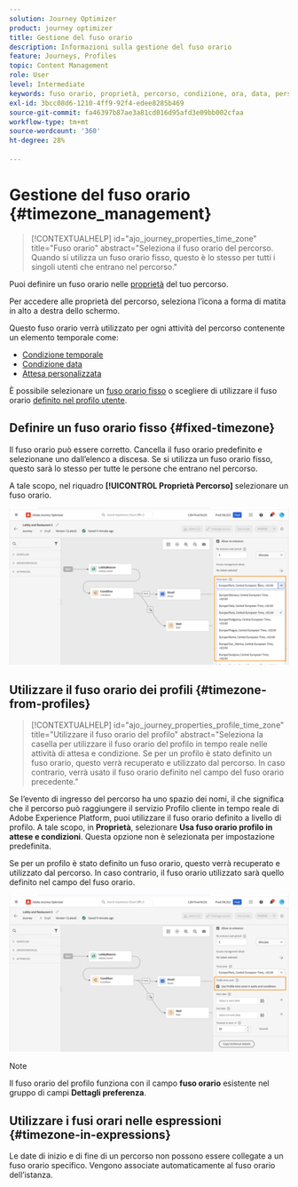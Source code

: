 ```yaml
---
solution: Journey Optimizer
product: journey optimizer
title: Gestione del fuso orario
description: Informazioni sulla gestione del fuso orario
feature: Journeys, Profiles
topic: Content Management
role: User
level: Intermediate
keywords: fuso orario, proprietà, percorso, condizione, ora, data, personalizzato
exl-id: 3bcc08d6-1210-4ff9-92f4-edee8285b469
source-git-commit: fa46397b87ae3a81cd016d95afd3e09bb002cfaa
workflow-type: tm+mt
source-wordcount: '360'
ht-degree: 28%

---
```


# Gestione del fuso orario {#timezone_management}

>[!CONTEXTUALHELP]
>id="ajo_journey_properties_time_zone"
>title="Fuso orario"
>abstract="Seleziona il fuso orario del percorso. Quando si utilizza un fuso orario fisso, questo è lo stesso per tutti i singoli utenti che entrano nel percorso."


Puoi definire un fuso orario nelle [proprietà](../building-journeys/journey-properties.md#timezone) del tuo percorso.

Per accedere alle proprietà del percorso, seleziona l’icona a forma di matita in alto a destra dello schermo.

Questo fuso orario verrà utilizzato per ogni attività del percorso contenente un elemento temporale come:

* [Condizione temporale](../building-journeys/condition-activity.md#time_condition)
* [Condizione data](../building-journeys/condition-activity.md#date_condition)
* [Attesa personalizzata](../building-journeys/wait-activity.md#custom)

<!--
* [Fixed date wait](../building-journeys/wait-activity.md#fixed_date)
-->

È possibile selezionare un [fuso orario fisso](#fixed-timezone) o scegliere di utilizzare il fuso orario [definito nel profilo utente](#timezone-from-profiles).

## Definire un fuso orario fisso {#fixed-timezone}

Il fuso orario può essere corretto. Cancella il fuso orario predefinito e selezionane uno dall’elenco a discesa. Se si utilizza un fuso orario fisso, questo sarà lo stesso per tutte le persone che entrano nel percorso.

A tale scopo, nel riquadro **[!UICONTROL Proprietà Percorso]** selezionare un fuso orario.

![](assets/journey72.png)

## Utilizzare il fuso orario dei profili {#timezone-from-profiles}

>[!CONTEXTUALHELP]
>id="ajo_journey_properties_profile_time_zone"
>title="Utilizzare il fuso orario del profilo"
>abstract="Seleziona la casella per utilizzare il fuso orario del profilo in tempo reale nelle attività di attesa e condizione. Se per un profilo è stato definito un fuso orario, questo verrà recuperato e utilizzato dal percorso. In caso contrario, verrà usato il fuso orario definito nel campo del fuso orario precedente."

Se l’evento di ingresso del percorso ha uno spazio dei nomi, il che significa che il percorso può raggiungere il servizio Profilo cliente in tempo reale di Adobe Experience Platform, puoi utilizzare il fuso orario definito a livello di profilo. A tale scopo, in **Proprietà**, selezionare **Usa fuso orario profilo in attese e condizioni**. Questa opzione non è selezionata per impostazione predefinita.

Se per un profilo è stato definito un fuso orario, questo verrà recuperato e utilizzato dal percorso. In caso contrario, il fuso orario utilizzato sarà quello definito nel campo del fuso orario.

![](assets/journey73.png)

>[!NOTE]
>
>Il fuso orario del profilo funziona con il campo **fuso orario** esistente nel gruppo di campi **Dettagli preferenza**.

## Utilizzare i fusi orari nelle espressioni {#timezone-in-expressions}

Le date di inizio e di fine di un percorso non possono essere collegate a un fuso orario specifico. Vengono associate automaticamente al fuso orario dell’istanza.
